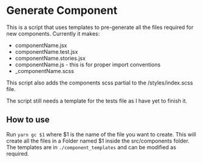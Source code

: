 # Generate Component

This is a script that uses templates to pre-generate all the files required for new components. Currently it makes:

-   componentName.jsx
-   componentName.test.jsx
-   componentName.stories.jsx
-   componentName.js - this is for proper import conventions
-   \_componentName.scss

This script also adds the components scss partial to the /styles/index.scss file.

The script still needs a template for the tests file as I have yet to finish it.

## How to use

Run `yarn gc $1` where $1 is the name of the file you want to create. This will create all the files in a Folder named
$1 inside the src/components folder. The templates are in `./component_templates` and can be modified as required.
